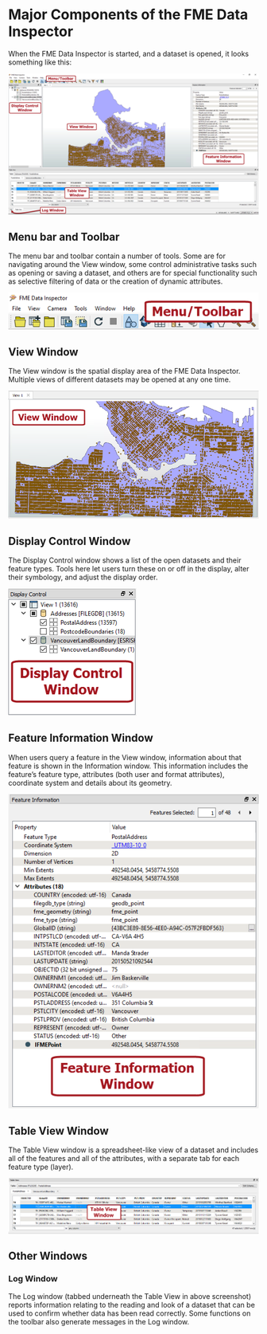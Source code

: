 # Major Components of the FME Data Inspector #

When the FME Data Inspector is started, and a dataset is opened, it looks something like this:

![](./Images/Img1.25.InspectorInterface.png)

## Menu bar and Toolbar ##
The menu bar and toolbar contain a number of tools. Some are for navigating around the View window, some control administrative tasks such as opening or saving a dataset, and others are for special functionality such as selective filtering of data or the creation of dynamic attributes.

![](./Images/Img1.26.DataInspectorToolbar.png)

## View Window ##
The View window is the spatial display area of the FME Data Inspector. Multiple views of different datasets may be opened at any one time.

![](./Images/Img1.27.DataInspectorViewWindow.png)

## Display Control Window ##
The Display Control window shows a list of the open datasets and their feature types. Tools here let users turn these on or off in the display, alter their symbology, and adjust the display order.

![](./Images/Img1.28.DataInspectorDisplayControlWindow.png)

## Feature Information Window ##
When users query a feature in the View window, information about that feature is shown in the Information window. This information includes the feature’s feature type, attributes (both user and format attributes), coordinate system and details about its geometry.

![](./Images/Img1.29.DataInspectorFeatureInformation.png)

## Table View Window ##
The Table View window is a spreadsheet-like view of a dataset and includes all of the features and all of the attributes, with a separate tab for each feature type (layer).

![](./Images/Img1.30.DataInspectorTableView.png)

## Other Windows ##

### Log Window ###
The Log window (tabbed underneath the Table View in above screenshot) reports information relating to the reading and look of a dataset that can be used to confirm whether data has been read correctly. Some functions on the toolbar also generate messages in the Log window.
